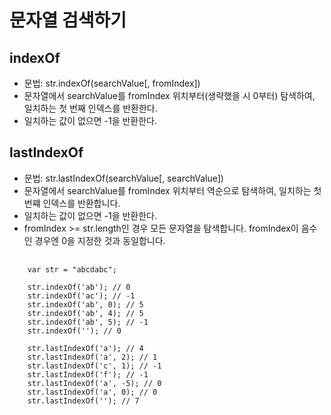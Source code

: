 # 문자열 검색하기
## indexOf
  * 문법: str.indexOf(searchValue[, fromIndex])
  * 문자열에서 searchValue를 fromIndex 위치부터(생략했을 시 0부터) 탐색하여, 일치하는 첫 번째 인덱스를 반환한다.
  * 일치하는 값이 없으면 -1을 반환한다.
## lastIndexOf
  * 문법: str.lastIndexOf(searchValue[, searchValue])
  *  문자열에서 searchValue를 fromIndex 위치부터 역순으로 탐색하여, 일치하는 첫 번쨰  인덱스를 반환합니다.
  * 일치하는 값이 없으면 -1을 반환한다.
  * fromIndex >= str.length인 경우 모든 문자열을 탐색합니다. fromIndex이 음수인 경우엔 0을 지정한 것과 동일합니다.
  <pre>
    <code>
    var str = "abcdabc";

    str.indexOf('ab'); // 0
    str.indexOf('ac'); // -1
    str.indexOf('ab', 0); // 5
    str.indexOf('ab', 4); // 5
    str.indexOf('ab', 5); // -1
    str.indexOf(''); // 0

    str.lastIndexOf('a'); // 4
    str.lastIndexOf('a', 2); // 1
    str.lastIndexOf('c', 1); // -1
    str.lastIndexOf('f'); // -1
    str.lastIndexOf('a', -5); // 0
    str.lastIndexOf('a', 0); // 0
    str.lastIndexOf(''); // 7
    </code>
  </pre>